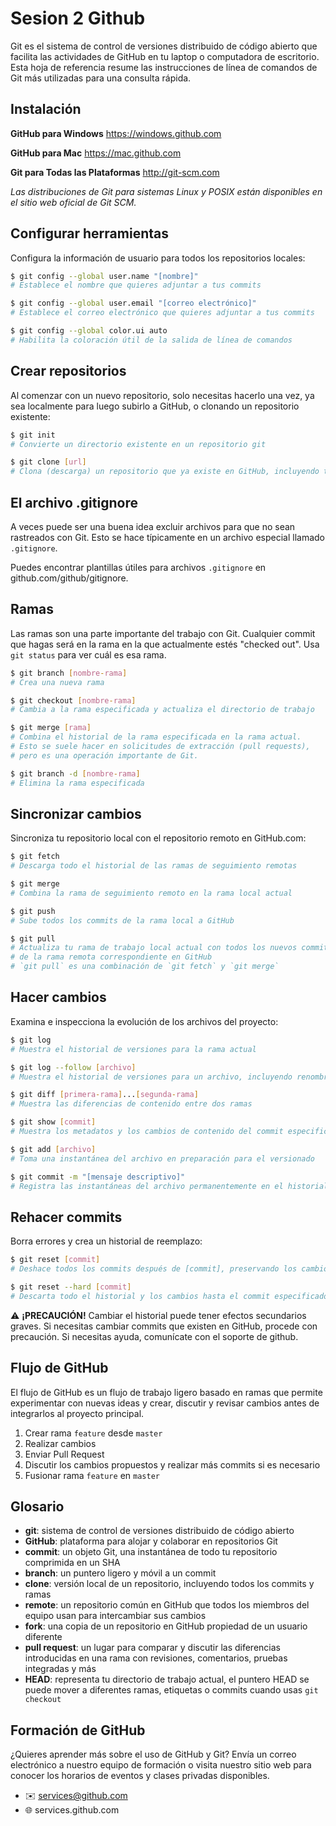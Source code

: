 # Sesion 2 Github

Git es el sistema de control de versiones distribuido de código abierto que facilita las actividades de GitHub en tu laptop o computadora de escritorio. Esta hoja de referencia resume las instrucciones de línea de comandos de Git más utilizadas para una consulta rápida.

## Instalación

**GitHub para Windows** https://windows.github.com

**GitHub para Mac** https://mac.github.com

**Git para Todas las Plataformas** http://git-scm.com

_Las distribuciones de Git para sistemas Linux y POSIX están disponibles en el sitio web oficial de Git SCM._

## Configurar herramientas

Configura la información de usuario para todos los repositorios locales:

```bash
$ git config --global user.name "[nombre]"
# Establece el nombre que quieres adjuntar a tus commits

$ git config --global user.email "[correo electrónico]"
# Establece el correo electrónico que quieres adjuntar a tus commits

$ git config --global color.ui auto
# Habilita la coloración útil de la salida de línea de comandos
```

## Crear repositorios

Al comenzar con un nuevo repositorio, solo necesitas hacerlo una vez, ya sea localmente para luego subirlo a GitHub, o clonando un repositorio existente:

```bash
$ git init
# Convierte un directorio existente en un repositorio git

$ git clone [url]
# Clona (descarga) un repositorio que ya existe en GitHub, incluyendo todos los archivos, ramas y commits
```

## El archivo .gitignore

A veces puede ser una buena idea excluir archivos para que no sean rastreados con Git. Esto se hace típicamente en un archivo especial llamado `.gitignore`.

Puedes encontrar plantillas útiles para archivos `.gitignore` en github.com/github/gitignore.

## Ramas

Las ramas son una parte importante del trabajo con Git. Cualquier commit que hagas será en la rama en la que actualmente estés "checked out". Usa `git status` para ver cuál es esa rama.

```bash
$ git branch [nombre-rama]
# Crea una nueva rama

$ git checkout [nombre-rama]
# Cambia a la rama especificada y actualiza el directorio de trabajo

$ git merge [rama]
# Combina el historial de la rama especificada en la rama actual.
# Esto se suele hacer en solicitudes de extracción (pull requests),
# pero es una operación importante de Git.

$ git branch -d [nombre-rama]
# Elimina la rama especificada
```

## Sincronizar cambios

Sincroniza tu repositorio local con el repositorio remoto en GitHub.com:

```bash
$ git fetch
# Descarga todo el historial de las ramas de seguimiento remotas

$ git merge
# Combina la rama de seguimiento remoto en la rama local actual

$ git push
# Sube todos los commits de la rama local a GitHub

$ git pull
# Actualiza tu rama de trabajo local actual con todos los nuevos commits
# de la rama remota correspondiente en GitHub
# `git pull` es una combinación de `git fetch` y `git merge`
```

## Hacer cambios

Examina e inspecciona la evolución de los archivos del proyecto:

```bash
$ git log
# Muestra el historial de versiones para la rama actual

$ git log --follow [archivo]
# Muestra el historial de versiones para un archivo, incluyendo renombres

$ git diff [primera-rama]...[segunda-rama]
# Muestra las diferencias de contenido entre dos ramas

$ git show [commit]
# Muestra los metadatos y los cambios de contenido del commit especificado

$ git add [archivo]
# Toma una instantánea del archivo en preparación para el versionado

$ git commit -m "[mensaje descriptivo]"
# Registra las instantáneas del archivo permanentemente en el historial de versiones
```

## Rehacer commits

Borra errores y crea un historial de reemplazo:

```bash
$ git reset [commit]
# Deshace todos los commits después de [commit], preservando los cambios localmente

$ git reset --hard [commit]
# Descarta todo el historial y los cambios hasta el commit especificado
```

⚠️ **¡PRECAUCIÓN!** Cambiar el historial puede tener efectos secundarios graves. Si necesitas cambiar commits que existen en GitHub, procede con precaución. Si necesitas ayuda, comunícate con el soporte de github.

## Flujo de GitHub

El flujo de GitHub es un flujo de trabajo ligero basado en ramas que permite experimentar con nuevas ideas y crear, discutir y revisar cambios antes de integrarlos al proyecto principal.

1. Crear rama `feature` desde `master`
2. Realizar cambios
3. Enviar Pull Request
4. Discutir los cambios propuestos y realizar más commits si es necesario
5. Fusionar rama `feature` en `master`

## Glosario

- **git**: sistema de control de versiones distribuido de código abierto
- **GitHub**: plataforma para alojar y colaborar en repositorios Git
- **commit**: un objeto Git, una instantánea de todo tu repositorio comprimida en un SHA
- **branch**: un puntero ligero y móvil a un commit
- **clone**: versión local de un repositorio, incluyendo todos los commits y ramas
- **remote**: un repositorio común en GitHub que todos los miembros del equipo usan para intercambiar sus cambios
- **fork**: una copia de un repositorio en GitHub propiedad de un usuario diferente
- **pull request**: un lugar para comparar y discutir las diferencias introducidas en una rama con revisiones, comentarios, pruebas integradas y más
- **HEAD**: representa tu directorio de trabajo actual, el puntero HEAD se puede mover a diferentes ramas, etiquetas o commits cuando usas `git checkout`

## Formación de GitHub

¿Quieres aprender más sobre el uso de GitHub y Git? Envía un correo electrónico a nuestro equipo de formación o visita nuestro sitio web para conocer los horarios de eventos y clases privadas disponibles.

- ✉️ services@github.com
- 🌐 services.github.com
